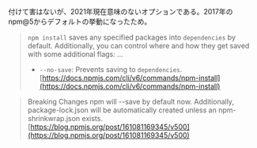
付けて害はないが、2021年現在意味のないオプションである。2017年のnpm@5からデフォルトの挙動になったため。

> `npm install` saves any specified packages into `dependencies` by default.
>  Additionally, you can control where and how they get saved with some
>  additional flags:
>  ...
>  * `--no-save`: Prevents saving to `dependencies`.
[https://docs.npmjs.com/cli/v6/commands/npm-install](https://docs.npmjs.com/cli/v6/commands/npm-install)

> Breaking Changes
>  npm will --save by default now. Additionally, package-lock.json will be automatically created unless an npm-shrinkwrap.json exists.
[https://blog.npmjs.org/post/161081169345/v500](https://blog.npmjs.org/post/161081169345/v500)

